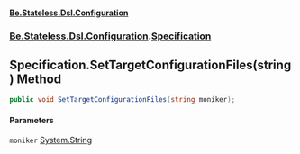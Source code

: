 #### [Be.Stateless.Dsl.Configuration](README.md 'README')
### [Be.Stateless.Dsl.Configuration](Be.Stateless.Dsl.Configuration.md 'Be.Stateless.Dsl.Configuration').[Specification](Specification.md 'Be.Stateless.Dsl.Configuration.Specification')

## Specification.SetTargetConfigurationFiles(string) Method

```csharp
public void SetTargetConfigurationFiles(string moniker);
```
#### Parameters

<a name='Be.Stateless.Dsl.Configuration.Specification.SetTargetConfigurationFiles(string).moniker'></a>

`moniker` [System.String](https://docs.microsoft.com/en-us/dotnet/api/System.String 'System.String')